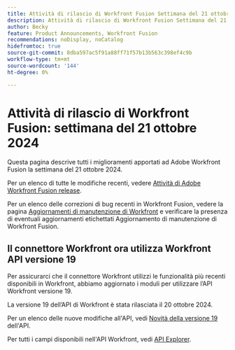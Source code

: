 ```yaml
---
title: Attività di rilascio di Workfront Fusion Settimana del 21 ottobre 2024
description: Attività di rilascio di Workfront Fusion Settimana del 21 ottobre 2024
author: Becky
feature: Product Announcements, Workfront Fusion
recommendations: noDisplay, noCatalog
hidefromtoc: true
source-git-commit: 8dba597ac5f91a88ff71f57b13b563c398ef4c9b
workflow-type: tm+mt
source-wordcount: '144'
ht-degree: 0%

---
```


# Attività di rilascio di Workfront Fusion: settimana del 21 ottobre 2024

Questa pagina descrive tutti i miglioramenti apportati ad Adobe Workfront Fusion la settimana del 21 ottobre 2024.

Per un elenco di tutte le modifiche recenti, vedere [Attività di Adobe Workfront Fusion release](../../../product-announcements/product-releases/fusion-release-activity/fusion-release-activity.md).

Per un elenco delle correzioni di bug recenti in Workfront Fusion, vedere la pagina [Aggiornamenti di manutenzione di Workfront](https://experienceleague.adobe.com/docs/workfront-known-issues/releases/current-updates.html) e verificare la presenza di eventuali aggiornamenti etichettati Aggiornamento di manutenzione di Workfront Fusion.

## Il connettore Workfront ora utilizza Workfront API versione 19

Per assicurarci che il connettore Workfront utilizzi le funzionalità più recenti disponibili in Workfront, abbiamo aggiornato i moduli per utilizzare l’API Workfront versione 19.

La versione 19 dell’API di Workfront è stata rilasciata il 20 ottobre 2024.

Per un elenco delle nuove modifiche all&#39;API, vedi [Novità della versione 19](/help/quicksilver/wf-api/api/new-api-version-19.md) dell&#39;API.

Per tutti i campi disponibili nell&#39;API Workfront, vedi [API Explorer](https://developer.adobe.com/workfront/api-explorer).
